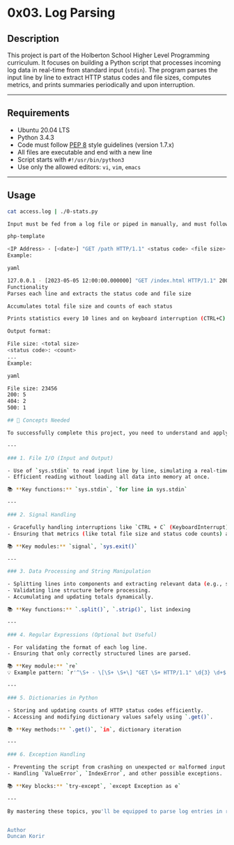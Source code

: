 # 0x03. Log Parsing

## Description

This project is part of the Holberton School Higher Level Programming curriculum. It focuses on building a Python script that processes incoming log data in real-time from standard input (`stdin`). The program parses the input line by line to extract HTTP status codes and file sizes, computes metrics, and prints summaries periodically and upon interruption.

---

## Requirements

- Ubuntu 20.04 LTS
- Python 3.4.3
- Code must follow [PEP 8](https://pep8.org/) style guidelines (version 1.7.x)
- All files are executable and end with a new line
- Script starts with `#!/usr/bin/python3`
- Use only the allowed editors: `vi`, `vim`, `emacs`

---

## Usage

```bash
cat access.log | ./0-stats.py

Input must be fed from a log file or piped in manually, and must follow this format per line:

php-template

<IP Address> - [<date>] "GET /path HTTP/1.1" <status code> <file size>
Example:

yaml

127.0.0.1 - [2023-05-05 12:00:00.000000] "GET /index.html HTTP/1.1" 200 1024
Functionality
Parses each line and extracts the status code and file size

Accumulates total file size and counts of each status 

Prints statistics every 10 lines and on keyboard interruption (CTRL+C)

Output format:

File size: <total size>
<status code>: <count>
...
Example:

yaml

File size: 23456
200: 5
404: 2
500: 1

## 📘 Concepts Needed

To successfully complete this project, you need to understand and apply several core Python concepts:

---

### 1. File I/O (Input and Output)

- Use of `sys.stdin` to read input line by line, simulating a real-time data stream.
- Efficient reading without loading all data into memory at once.

📚 **Key functions:** `sys.stdin`, `for line in sys.stdin`

---

### 2. Signal Handling

- Gracefully handling interruptions like `CTRL + C` (KeyboardInterrupt).
- Ensuring that metrics (like total file size and status code counts) are printed even if the script is interrupted.

📚 **Key modules:** `signal`, `sys.exit()`

---

### 3. Data Processing and String Manipulation

- Splitting lines into components and extracting relevant data (e.g., status code, file size).
- Validating line structure before processing.
- Accumulating and updating totals dynamically.

📚 **Key functions:** `.split()`, `.strip()`, list indexing

---

### 4. Regular Expressions (Optional but Useful)

- For validating the format of each log line.
- Ensuring that only correctly structured lines are parsed.

📚 **Key module:** `re`  
💡 Example pattern: `r'^\S+ - \[\S+ \S+\] "GET \S+ HTTP/1.1" \d{3} \d+$'`

---

### 5. Dictionaries in Python

- Storing and updating counts of HTTP status codes efficiently.
- Accessing and modifying dictionary values safely using `.get()`.

📚 **Key methods:** `.get()`, `in`, dictionary iteration

---

### 6. Exception Handling

- Preventing the script from crashing on unexpected or malformed input.
- Handling `ValueError`, `IndexError`, and other possible exceptions.

📚 **Key blocks:** `try-except`, `except Exception as e`

---

By mastering these topics, you'll be equipped to parse log entries in real-time, track metrics reliably, and write robust, production-grade Python scripts.


Author
Duncan Korir